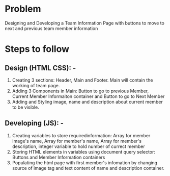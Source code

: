 # Problem

Designing and Developing a Team Information Page with buttons to move to next and previous team member information

# Steps to follow

## Design (HTML CSS): -

1. Creating 3 sections: Header, Main and Footer. Main will contain the working of team page.
2. Adding 3 Components in Main: Button to go to previous Member, Current Member Informaiton container and Button to go to Next Member
3. Adding and Styling image, name and description about current member to be visible.

## Developing (JS): -

1. Creating variables to store requiredinformation: Array for member image's name, Array for member's name, Array for member's description, integer variable to hold number of currect member
2. Storing HTML elements in variables using document query selector: Buttons and Member Information containers
3. Populating the html page with first member's infomation by changing source of image tag and text content of name and description container.
